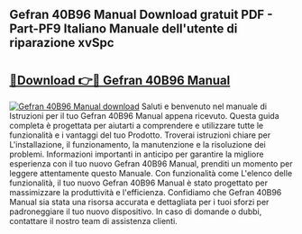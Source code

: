 ## Gefran 40B96 Manual Download gratuit PDF - Part-PF9 Italiano Manuale dell'utente di riparazione xvSpc

# <h2><a href="http://dfe7qve.blite.top/?on=Gefran+40B96+Manual">🔗Download 👉🔴 Gefran 40B96 Manual</a></h2>

[![Gefran 40B96 Manual download](https://i.imgur.com/lujVjoI.png)](http://dfe7qve.blite.top/?on=Gefran+40B96+Manual)
Saluti e benvenuto nel manuale di Istruzioni per il tuo Gefran 40B96 Manual appena ricevuto. Questa guida completa è progettata per aiutarti a comprendere e utilizzare tutte le funzionalità e i vantaggi del tuo Prodotto. Troverai istruzioni chiare per L'installazione, il funzionamento, la manutenzione e la risoluzione dei problemi. Informazioni importanti in anticipo per garantire la migliore esperienza con il tuo nuovo Gefran 40B96 Manual, prenditi un momento per leggere attentamente questo Manuale. Con funzionalità come L'elenco delle funzionalità, il tuo nuovo Gefran 40B96 Manual è stato progettato per massimizzare la produttività e l'efficienza. Confidiamo che Gefran 40B96 Manual sia stata una risorsa accurata e dettagliata per i tuoi sforzi per padroneggiare il tuo nuovo dispositivo. In caso di domande o dubbi, contattare il nostro team di assistenza clienti.
